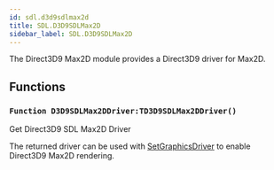 ```yaml
---
id: sdl.d3d9sdlmax2d
title: SDL.D3D9SDLMax2D
sidebar_label: SDL.D3D9SDLMax2D
---
```




The Direct3D9 Max2D module provides a Direct3D9 driver for Max2D.


## Functions

### `Function D3D9SDLMax2DDriver:TD3D9SDLMax2DDriver()`

Get Direct3D9 SDL Max2D Driver


The returned driver can be used with [SetGraphicsDriver](../../brl/brl.graphics/#function-setgraphicsdriver-driver-tgraphicsdriver-defaultflags-graphics-backbuffer) to enable Direct3D9 Max2D rendering.



